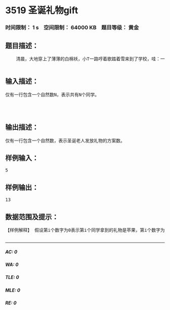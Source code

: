 # 3519 圣诞礼物gift   
### 时间限制： 1 s&nbsp;&nbsp;&nbsp;&nbsp;空间限制： 64000 KB&nbsp;&nbsp;&nbsp;&nbsp;题目等级： 黄金  
## 题目描述：  

<pre>
    清晨，大地穿上了薄薄的白棉袄，小T一路哼着歌踏着雪来到了学校，哇：一棵五彩缤纷的圣诞树顿时映入眼帘！树上彩带迎风飘扬，校园里人流如潮，同学们一个个伸长了手在喊：“我要，我要！”咦？他们在干什么？小T奋力挤了进去，发现是一位穿着节日盛装的圣诞老人被大家围在中间，只见圣诞老人戴着可爱的红帽子，背着一个鼓鼓囊囊的大礼包正准备发礼物呢！小T见圣诞老人都快被大家挤得喘不过气来了，就立刻上前维持秩序，他将现场的同学排成一排等待圣诞老人发放礼物。圣诞老人的礼物有两种，一种是苹果，另一种是磁铁。由于磁铁之间有磁力，两个相邻的同学如果拿到的都是磁铁，他们就会被吸在一起而无法分开，苹果则不存在这个问题。圣诞老人想给这一排N个同学每人发一件礼物，同时又要避免相邻两个同学都拿到磁铁的情况，请问他有多少种发放礼物的方案？ 你可以认为圣诞老人的大礼包中有足够多的苹果和足够多的磁铁，不会发生某种礼物发到后来不够用的情况。  

</pre>
  
  
## 输入描述：  

<pre>
仅有一行包含一个自然数N，表示共有N个同学。  
  
  

</pre>
  
  
## 输出描述：  

<pre>
仅有一行包含一个自然数，表示圣诞老人发放礼物的方案数。
</pre>
  
  
## 样例输入：  

<pre>
5
</pre>
  
  
## 样例输出：  

<pre>
13
</pre>
  
  
## 数据范围及提示：  

<pre>
【样例解释】 假设第i个数字为0表示第i个同学拿到的礼物是苹果，第i个数字为1表示第i个同学拿到的礼物是磁铁，则满足条件的全部方案如下所示： 00000 00001 00010 00100 00101 01000 01001 01010 10000 10001 10010 10100 10101  【数据范围】 80%的数据满足：N≤20 100%的数据满足：N≤40   

</pre>
  
  
***  

##### AC: 0  
##### WA: 0  
##### TLE: 0  
##### MLE: 0  
##### RE: 0  
